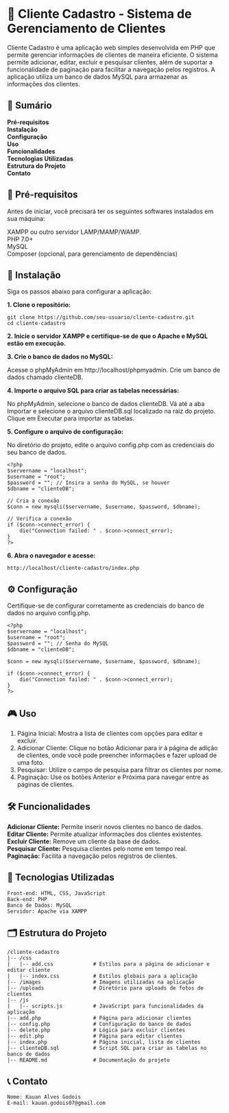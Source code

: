 # 📖 **Cliente Cadastro - Sistema de Gerenciamento de Clientes**
Cliente Cadastro é uma aplicação web simples desenvolvida em PHP que permite gerenciar informações de clientes de maneira eficiente. O sistema permite adicionar, editar, excluir e pesquisar clientes, além de suportar a funcionalidade de paginação para facilitar a navegação pelos registros. A aplicação utiliza um banco de dados MySQL para armazenar as informações dos clientes.

## 📝 **Sumário**
 **Pré-requisitos** \
 **Instalação** \
 **Configuração** \
 **Uso** \
 **Funcionalidades** \
 **Tecnologias Utilizadas** \
 **Estrutura do Projeto** \
 **Contato**

## 🔧 **Pré-requisitos**
Antes de iniciar, você precisará ter os seguintes softwares instalados em sua máquina:

XAMPP ou outro servidor LAMP/MAMP/WAMP.\
PHP 7.0+ \
MySQL \
Composer (opcional, para gerenciamento de dependências)

## 🚀 **Instalação**
Siga os passos abaixo para configurar a aplicação:

**1. Clone o repositório:**

    git clone https://github.com/seu-usuario/cliente-cadastro.git
    cd cliente-cadastro

**2. Inicie o servidor XAMPP e certifique-se de que o Apache e MySQL estão em execução.**

**3. Crie o banco de dados no MySQL:**

Acesse o phpMyAdmin em http://localhost/phpmyadmin.
Crie um banco de dados chamado clienteDB.

**4. Importe o arquivo SQL para criar as tabelas necessárias:**

No phpMyAdmin, selecione o banco de dados clienteDB.
Vá até a aba Importar e selecione o arquivo clienteDB.sql localizado na raiz do projeto.
Clique em Executar para importar as tabelas.

**5. Configure o arquivo de configuração:**

No diretório do projeto, edite o arquivo config.php com as credenciais do seu banco de dados.

    <?php
    $servername = "localhost";
    $username = "root";
    $password = ""; // Insira a senha do MySQL, se houver
    $dbname = "clienteDB";
    
    // Cria a conexão
    $conn = new mysqli($servername, $username, $password, $dbname);
    
    // Verifica a conexão
    if ($conn->connect_error) {
        die("Connection failed: " . $conn->connect_error);
    }
    ?>

**6. Abra o navegador e acesse:**

    http://localhost/cliente-cadastro/index.php

## ⚙️ **Configuração**
Certifique-se de configurar corretamente as credenciais do banco de dados no arquivo config.php.

    <?php
    $servername = "localhost";
    $username = "root";
    $password = ""; // Senha do MySQL
    $dbname = "clienteDB";
    
    $conn = new mysqli($servername, $username, $password, $dbname);
    
    if ($conn->connect_error) {
        die("Connection failed: " . $conn->connect_error);
    }
    ?>

## 🎮 **Uso**
1. Página Inicial: Mostra a lista de clientes com opções para editar e excluir.
2. Adicionar Cliente: Clique no botão Adicionar para ir à página de adição de clientes, onde você pode preencher informações e fazer upload de uma foto.
3. Pesquisar: Utilize o campo de pesquisa para filtrar os clientes por nome.
4. Paginação: Use os botões Anterior e Próxima para navegar entre as páginas de clientes.

## 🛠️ **Funcionalidades**
**Adicionar Cliente:** Permite inserir novos clientes no banco de dados. \
**Editar Cliente:** Permite atualizar informações dos clientes existentes. \
**Excluir Cliente:** Remove um cliente da base de dados. \
**Pesquisar Cliente:** Pesquisa clientes pelo nome em tempo real. \
**Paginação:** Facilita a navegação pelos registros de clientes.

## 🧰 **Tecnologias Utilizadas**
    Front-end: HTML, CSS, JavaScript
    Back-end: PHP
    Banco de Dados: MySQL
    Servidor: Apache via XAMPP

## 🗂️ **Estrutura do Projeto**
    /cliente-cadastro
    |-- /css
    |   |-- add.css             # Estilos para a página de adicionar e editar cliente 
    |   |-- index.css           # Estilos globais para a aplicação
    |-- /images                 # Imagens utilizadas na aplicação
    |-- /uploads                # Diretório para uploads de fotos de clientes
    |-- /js
    |   |-- scripts.js          # JavaScript para funcionalidades da aplicação
    |-- add.php                 # Página para adicionar clientes
    |-- config.php              # Configuração do banco de dados
    |-- delete.php              # Lógica para excluir clientes
    |-- edit.php                # Página para editar clientes
    |-- index.php               # Página inicial, lista de clientes
    |-- clienteDB.sql           # Script SQL para criar as tabelas no banco de dados
    |-- README.md               # Documentação do projeto

## 📞 **Contato**
    Nome: Kauan Alves Godois
    E-mail: kauan.godois07@gmail.com
